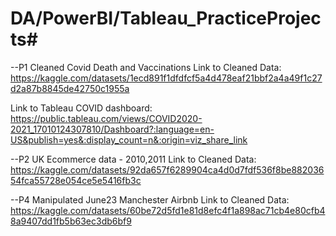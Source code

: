# DA/PowerBI/Tableau_PracticeProjects#
--P1 Cleaned Covid Death and Vaccinations
Link to Cleaned Data:
https://kaggle.com/datasets/1ecd891f1dfdfcf5a4d478eaf21bbf2a4a49f1c27d2a87b8845de42750c1955a

Link to Tableau COVID dashboard: 
https://public.tableau.com/views/COVID2020-2021_17010124307810/Dashboard?:language=en-US&publish=yes&:display_count=n&:origin=viz_share_link

--P2 UK Ecommerce data -  2010,2011
Link to Cleaned Data:
https://kaggle.com/datasets/92da657f6289904ca4d0d7fdf536f8be88203654fca55728e054ce5e5416fb3c

--P4 Manipulated June23 Manchester Airbnb
Link to Cleaned Data:
https://kaggle.com/datasets/60be72d5fd1e81d8efc4f1a898ac71cb4e80cfb48a9407dd1fb5b63ec3db6bf9
